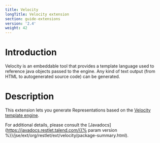 ```yaml
---
title: Velocity
longTitle: Velocity extension
section: guide-extensions
version: '2.4'
weight: 42
---
```

# Introduction

Velocity is an embeddable tool that provides a template language used to
reference java objects passed to the engine. Any kind of text output
(from HTML to autogenerated source code) can be generated.

# Description

This extension lets you generate Representations based on the [Velocity
template
engine](http://velocity.apache.org/engine/).

For additional details, please consult the
[Javadocs](https://javadocs.restlet.talend.com/{{% param version %}}/jse/ext/org/restlet/ext/velocity/package-summary.html).
